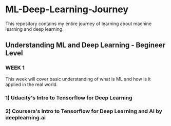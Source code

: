 # ML-Deep-Learning-Journey
This repository contains my entire journey of learning about machine learning and deep learning.

## Understanding ML and Deep Learning - Begineer Level

### WEEK 1
This week will cover basic understanding of what is ML and how is it applied in the real world. 

### 1) Udacity's Intro to Tensorflow for Deep Learning
### 2) Coursera's Intro to Tensorflow for Deep Learning and AI by deeplearning.ai

